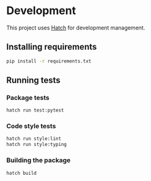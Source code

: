 # Development

This project uses [Hatch](https://hatch.pypa.io/latest/) for development management.

## Installing requirements

```bash
pip install -r requirements.txt
```

## Running tests

### Package tests

```bash
hatch run test:pytest
```

### Code style tests

```bash
hatch run style:lint
hatch run style:typing
```

### Building the package

```bash
hatch build
```
